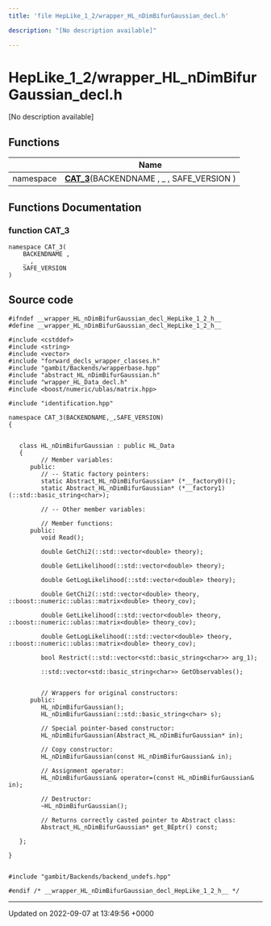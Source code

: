 ```yaml
---
title: 'file HepLike_1_2/wrapper_HL_nDimBifurGaussian_decl.h'

description: "[No description available]"

---
```


# HepLike_1_2/wrapper_HL_nDimBifurGaussian_decl.h



[No description available]

## Functions

|                | Name           |
| -------------- | -------------- |
| namespace | **[CAT_3](/documentation/code/files/wrapper__hl__ndimbifurgaussian__decl_8h/#function-cat-3)**(BACKENDNAME , _ , SAFE_VERSION ) |


## Functions Documentation

### function CAT_3

```
namespace CAT_3(
    BACKENDNAME ,
    _ ,
    SAFE_VERSION 
)
```




## Source code

```
#ifndef __wrapper_HL_nDimBifurGaussian_decl_HepLike_1_2_h__
#define __wrapper_HL_nDimBifurGaussian_decl_HepLike_1_2_h__

#include <cstddef>
#include <string>
#include <vector>
#include "forward_decls_wrapper_classes.h"
#include "gambit/Backends/wrapperbase.hpp"
#include "abstract_HL_nDimBifurGaussian.h"
#include "wrapper_HL_Data_decl.h"
#include <boost/numeric/ublas/matrix.hpp>

#include "identification.hpp"

namespace CAT_3(BACKENDNAME,_,SAFE_VERSION)
{
   
   
   class HL_nDimBifurGaussian : public HL_Data
   {
         // Member variables: 
      public:
         // -- Static factory pointers: 
         static Abstract_HL_nDimBifurGaussian* (*__factory0)();
         static Abstract_HL_nDimBifurGaussian* (*__factory1)(::std::basic_string<char>);
   
         // -- Other member variables: 
   
         // Member functions: 
      public:
         void Read();
   
         double GetChi2(::std::vector<double> theory);
   
         double GetLikelihood(::std::vector<double> theory);
   
         double GetLogLikelihood(::std::vector<double> theory);
   
         double GetChi2(::std::vector<double> theory, ::boost::numeric::ublas::matrix<double> theory_cov);
   
         double GetLikelihood(::std::vector<double> theory, ::boost::numeric::ublas::matrix<double> theory_cov);
   
         double GetLogLikelihood(::std::vector<double> theory, ::boost::numeric::ublas::matrix<double> theory_cov);
   
         bool Restrict(::std::vector<std::basic_string<char>> arg_1);
   
         ::std::vector<std::basic_string<char>> GetObservables();
   
   
         // Wrappers for original constructors: 
      public:
         HL_nDimBifurGaussian();
         HL_nDimBifurGaussian(::std::basic_string<char> s);
   
         // Special pointer-based constructor: 
         HL_nDimBifurGaussian(Abstract_HL_nDimBifurGaussian* in);
   
         // Copy constructor: 
         HL_nDimBifurGaussian(const HL_nDimBifurGaussian& in);
   
         // Assignment operator: 
         HL_nDimBifurGaussian& operator=(const HL_nDimBifurGaussian& in);
   
         // Destructor: 
         ~HL_nDimBifurGaussian();
   
         // Returns correctly casted pointer to Abstract class: 
         Abstract_HL_nDimBifurGaussian* get_BEptr() const;
   
   };
   
}


#include "gambit/Backends/backend_undefs.hpp"

#endif /* __wrapper_HL_nDimBifurGaussian_decl_HepLike_1_2_h__ */
```


-------------------------------

Updated on 2022-09-07 at 13:49:56 +0000
